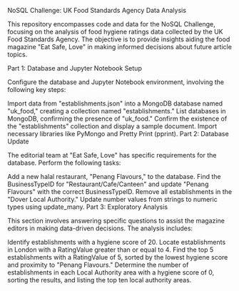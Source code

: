 NoSQL Challenge: UK Food Standards Agency Data Analysis

This repository encompasses code and data for the NoSQL Challenge, focusing on the analysis of food hygiene ratings data collected by the UK Food Standards Agency. The objective is to provide insights aiding the food magazine "Eat Safe, Love" in making informed decisions about future article topics.

Part 1: Database and Jupyter Notebook Setup

Configure the database and Jupyter Notebook environment, involving the following key steps:

Import data from "establishments.json" into a MongoDB database named "uk_food," creating a collection named "establishments."
List databases in MongoDB, confirming the presence of "uk_food."
Confirm the existence of the "establishments" collection and display a sample document.
Import necessary libraries like PyMongo and Pretty Print (pprint).
Part 2: Database Update

The editorial team at "Eat Safe, Love" has specific requirements for the database. Perform the following tasks:

Add a new halal restaurant, "Penang Flavours," to the database.
Find the BusinessTypeID for "Restaurant/Cafe/Canteen" and update "Penang Flavours" with the correct BusinessTypeID.
Remove all establishments in the "Dover Local Authority."
Update number values from strings to numeric types using update_many.
Part 3: Exploratory Analysis

This section involves answering specific questions to assist the magazine editors in making data-driven decisions. The analysis includes:

Identify establishments with a hygiene score of 20.
Locate establishments in London with a RatingValue greater than or equal to 4.
Find the top 5 establishments with a RatingValue of 5, sorted by the lowest hygiene score and proximity to "Penang Flavours."
Determine the number of establishments in each Local Authority area with a hygiene score of 0, sorting the results, and listing the top ten local authority areas.




